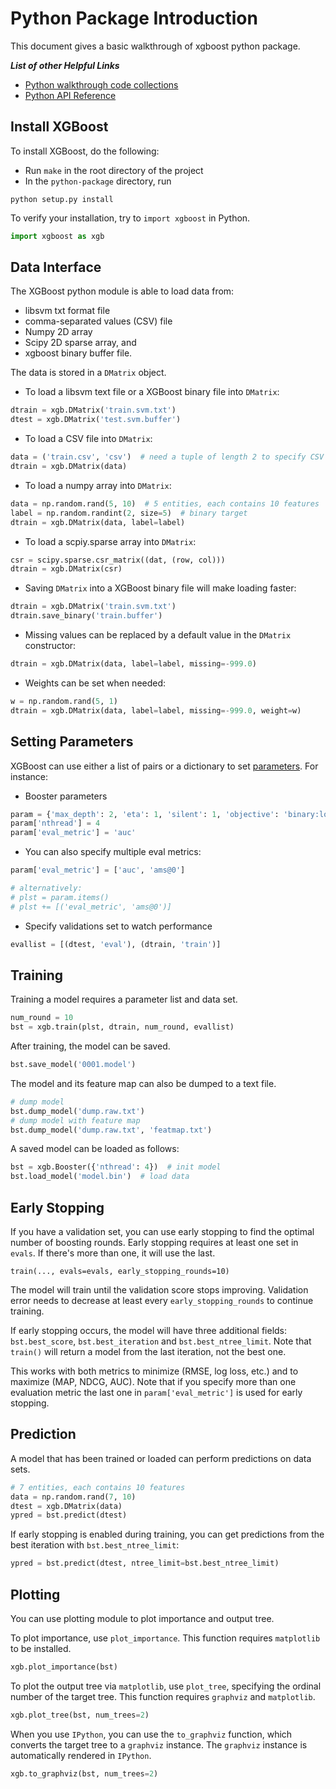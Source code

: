 Python Package Introduction
===========================
This document gives a basic walkthrough of xgboost python package.

***List of other Helpful Links***
* [Python walkthrough code collections](https://github.com/tqchen/xgboost/blob/master/demo/guide-python)
* [Python API Reference](python_api.rst)

Install XGBoost
---------------
To install XGBoost, do the following:

* Run `make` in the root directory of the project
* In the  `python-package` directory, run
```shell
python setup.py install
```

To verify your installation, try to `import xgboost` in Python.
```python
import xgboost as xgb
```

Data Interface
--------------
The XGBoost python module is able to load data from:
- libsvm txt format file
- comma-separated values (CSV) file
- Numpy 2D array
- Scipy 2D sparse array, and
- xgboost binary buffer file.

The data is stored in a ```DMatrix``` object.

* To load a libsvm text file or a XGBoost binary file into ```DMatrix```:
```python
dtrain = xgb.DMatrix('train.svm.txt')
dtest = xgb.DMatrix('test.svm.buffer')
```
* To load a CSV file into ```DMatrix```:
```python
data = ('train.csv', 'csv')  # need a tuple of length 2 to specify CSV format
dtrain = xgb.DMatrix(data)
```
* To load a numpy array into ```DMatrix```:
```python
data = np.random.rand(5, 10)  # 5 entities, each contains 10 features
label = np.random.randint(2, size=5)  # binary target
dtrain = xgb.DMatrix(data, label=label)
```
* To load a scpiy.sparse array into ```DMatrix```:
```python
csr = scipy.sparse.csr_matrix((dat, (row, col)))
dtrain = xgb.DMatrix(csr)
```
* Saving ```DMatrix``` into a XGBoost binary file will make loading faster:
```python
dtrain = xgb.DMatrix('train.svm.txt')
dtrain.save_binary('train.buffer')
```
* Missing values can be replaced by a default value in the ```DMatrix``` constructor:
```python
dtrain = xgb.DMatrix(data, label=label, missing=-999.0)
```
* Weights can be set when needed:
```python
w = np.random.rand(5, 1)
dtrain = xgb.DMatrix(data, label=label, missing=-999.0, weight=w)
```

Setting Parameters
------------------
XGBoost can use either a list of pairs or a dictionary to set [parameters](../parameter.md). For instance:
* Booster parameters
```python
param = {'max_depth': 2, 'eta': 1, 'silent': 1, 'objective': 'binary:logistic'}
param['nthread'] = 4
param['eval_metric'] = 'auc'
```
* You can also specify multiple eval metrics:
```python
param['eval_metric'] = ['auc', 'ams@0']

# alternatively:
# plst = param.items()
# plst += [('eval_metric', 'ams@0')]
```

* Specify validations set to watch performance
```python
evallist = [(dtest, 'eval'), (dtrain, 'train')]
```

Training
--------

Training a model requires a parameter list and data set.
```python
num_round = 10
bst = xgb.train(plst, dtrain, num_round, evallist)
```
After training, the model can be saved.
```python
bst.save_model('0001.model')
```
The model and its feature map can also be dumped to a text file.
```python
# dump model
bst.dump_model('dump.raw.txt')
# dump model with feature map
bst.dump_model('dump.raw.txt', 'featmap.txt')
```
A saved model can be loaded as follows:
```python
bst = xgb.Booster({'nthread': 4})  # init model
bst.load_model('model.bin')  # load data
```

Early Stopping
--------------
If you have a validation set, you can use early stopping to find the optimal number of boosting rounds.
Early stopping requires at least one set in `evals`. If there's more than one, it will use the last.

`train(..., evals=evals, early_stopping_rounds=10)`

The model will train until the validation score stops improving. Validation error needs to decrease at least every `early_stopping_rounds` to continue training.

If early stopping occurs, the model will have three additional fields: `bst.best_score`, `bst.best_iteration` and `bst.best_ntree_limit`. Note that `train()` will return a model from the last iteration, not the best one.

This works with both metrics to minimize (RMSE, log loss, etc.) and to maximize (MAP, NDCG, AUC). Note that if you specify more than one evaluation metric the last one in `param['eval_metric']` is used for early stopping.

Prediction
----------
A model that has been trained or loaded can perform predictions on data sets.
```python
# 7 entities, each contains 10 features
data = np.random.rand(7, 10)
dtest = xgb.DMatrix(data)
ypred = bst.predict(dtest)
```

If early stopping is enabled during training, you can get predictions from the best iteration with `bst.best_ntree_limit`:
```python
ypred = bst.predict(dtest, ntree_limit=bst.best_ntree_limit)
```

Plotting
--------

You can use plotting module to plot importance and output tree.

To plot importance, use ``plot_importance``. This function requires ``matplotlib`` to be installed.

```python
xgb.plot_importance(bst)
```

To plot the output tree via ``matplotlib``, use ``plot_tree``, specifying the ordinal number of the target tree. This function requires ``graphviz`` and ``matplotlib``.

```python
xgb.plot_tree(bst, num_trees=2)
```

When you use ``IPython``, you can use the ``to_graphviz`` function, which converts the target tree to a ``graphviz`` instance. The ``graphviz`` instance is automatically rendered in ``IPython``.

```python
xgb.to_graphviz(bst, num_trees=2)
```
